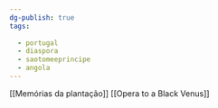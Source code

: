 ```yaml
---
dg-publish: true
tags:
  
  - portugal
  - diaspora
  - saotomeeprincipe
  - angola
---
```

[[Memórias da plantação]]
[[Opera to a Black Venus]]
